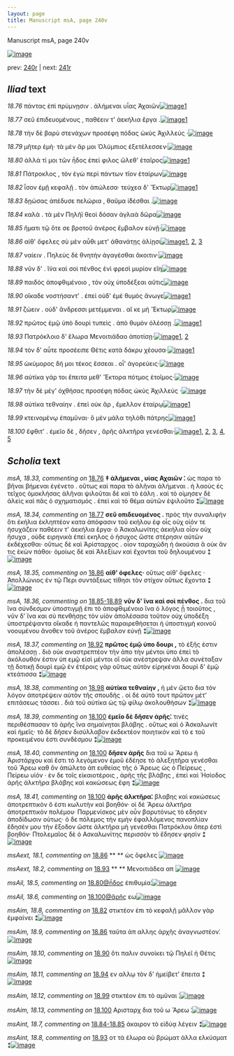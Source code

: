 ```yaml
---
layout: page
title: Manuscript msA, page 240v
---
```


Manuscript msA, page 240v

[![image](http://www.homermultitext.org/iipsrv?OBJ=IIP,1.0&FIF=/project/homer/pyramidal/deepzoom/hmt/vaimg/2017a/VA240VN_0742.tif&WID=100&CVT=JPEG)](http://www.homermultitext.org/ict2/?urn=urn:cite2:hmt:vaimg.2017a:VA240VN_0742)

prev:  [240r](../240r) | next:  [241r](../241r)

## *Iliad* text

*18.76* <a id="18.76"/> πάντας ἐπὶ πρύμνῃσιν . ἀλήμεναι υἷας Ἀχαιῶν[![image](http://www.homermultitext.org/iipsrv?OBJ=IIP,1.0&FIF=/project/homer/pyramidal/deepzoom/hmt/vaimg/2017a/VA240VN_0742.tif&RGN=0.473,0.2209,0.454,0.024&WID=1000&CVT=JPEG)](http://www.homermultitext.org/ict2/?urn=urn:cite2:hmt:vaimg.2017a:VA240VN_0742@0.473,0.2209,0.454,0.024)[1](#msA_18.33)

*18.77* <a id="18.77"/> σεῦ ἐπιδευομένους , παθέειν τ' ἀεκήλια ἔργα .[![image](http://www.homermultitext.org/iipsrv?OBJ=IIP,1.0&FIF=/project/homer/pyramidal/deepzoom/hmt/vaimg/2017a/VA240VN_0742.tif&RGN=0.485,0.2397,0.431,0.0225&WID=1000&CVT=JPEG)](http://www.homermultitext.org/ict2/?urn=urn:cite2:hmt:vaimg.2017a:VA240VN_0742@0.485,0.2397,0.431,0.0225)[1](#msA_18.34)

*18.78* <a id="18.78"/> τὴν δὲ βαρὺ στενάχων προσέφη πόδας ὠκὺς Ἀχιλλεύς ·[![image](http://www.homermultitext.org/iipsrv?OBJ=IIP,1.0&FIF=/project/homer/pyramidal/deepzoom/hmt/vaimg/2017a/VA240VN_0742.tif&RGN=0.485,0.263,0.452,0.021&WID=1000&CVT=JPEG)](http://www.homermultitext.org/ict2/?urn=urn:cite2:hmt:vaimg.2017a:VA240VN_0742@0.485,0.263,0.452,0.021)

*18.79* <a id="18.79"/> μῆτερ ἐμὴ· τὰ μὲν ἄρ μοι Ὀλύμπιος ἐξετέλεσσεν·[![image](http://www.homermultitext.org/iipsrv?OBJ=IIP,1.0&FIF=/project/homer/pyramidal/deepzoom/hmt/vaimg/2017a/VA240VN_0742.tif&RGN=0.477,0.2817,0.456,0.0218&WID=1000&CVT=JPEG)](http://www.homermultitext.org/ict2/?urn=urn:cite2:hmt:vaimg.2017a:VA240VN_0742@0.477,0.2817,0.456,0.0218)

*18.80* <a id="18.80"/> ἀλλὰ τί μοι τῶν ἦδος ἐπεὶ φιλος ὤλεθ' ἑταῖρος[![image](http://www.homermultitext.org/iipsrv?OBJ=IIP,1.0&FIF=/project/homer/pyramidal/deepzoom/hmt/vaimg/2017a/VA240VN_0742.tif&RGN=0.481,0.2983,0.44,0.0255&WID=1000&CVT=JPEG)](http://www.homermultitext.org/ict2/?urn=urn:cite2:hmt:vaimg.2017a:VA240VN_0742@0.481,0.2983,0.44,0.0255)[1](#msAil_18.5)

*18.81* <a id="18.81"/> Πάτροκλος , τὸν ἐγὼ περὶ πάντων τῖον ἑταίρων[![image](http://www.homermultitext.org/iipsrv?OBJ=IIP,1.0&FIF=/project/homer/pyramidal/deepzoom/hmt/vaimg/2017a/VA240VN_0742.tif&RGN=0.485,0.3163,0.463,0.0293&WID=1000&CVT=JPEG)](http://www.homermultitext.org/ict2/?urn=urn:cite2:hmt:vaimg.2017a:VA240VN_0742@0.485,0.3163,0.463,0.0293)

*18.82* <a id="18.82"/> ῗσον ἐμῇ κεφαλῇ . τὸν ἀπώλεσα· τεύχεα δ' Ἕκτωρ[![image](http://www.homermultitext.org/iipsrv?OBJ=IIP,1.0&FIF=/project/homer/pyramidal/deepzoom/hmt/vaimg/2017a/VA240VN_0742.tif&RGN=0.485,0.3381,0.451,0.0255&WID=1000&CVT=JPEG)](http://www.homermultitext.org/ict2/?urn=urn:cite2:hmt:vaimg.2017a:VA240VN_0742@0.485,0.3381,0.451,0.0255)[1](#msAim_18.8)

*18.83* <a id="18.83"/> δῃώσας ἀπέδυσε πελώρια , θαῦμα ἰ̈δέσθαι .[![image](http://www.homermultitext.org/iipsrv?OBJ=IIP,1.0&FIF=/project/homer/pyramidal/deepzoom/hmt/vaimg/2017a/VA240VN_0742.tif&RGN=0.489,0.3569,0.422,0.0255&WID=1000&CVT=JPEG)](http://www.homermultitext.org/ict2/?urn=urn:cite2:hmt:vaimg.2017a:VA240VN_0742@0.489,0.3569,0.422,0.0255)

*18.84* <a id="18.84"/> καλὰ . τὰ μὲν Πηλῆϊ θεοὶ δόσαν ἀγλαὰ δῶρα[![image](http://www.homermultitext.org/iipsrv?OBJ=IIP,1.0&FIF=/project/homer/pyramidal/deepzoom/hmt/vaimg/2017a/VA240VN_0742.tif&RGN=0.49,0.3757,0.413,0.0255&WID=1000&CVT=JPEG)](http://www.homermultitext.org/ict2/?urn=urn:cite2:hmt:vaimg.2017a:VA240VN_0742@0.49,0.3757,0.413,0.0255)

*18.85* <a id="18.85"/> ἤματι τῷ ὅτε σε βροτοῦ ἀνέρος ἔμβαλον εὐνῇ·[![image](http://www.homermultitext.org/iipsrv?OBJ=IIP,1.0&FIF=/project/homer/pyramidal/deepzoom/hmt/vaimg/2017a/VA240VN_0742.tif&RGN=0.487,0.3944,0.44,0.0255&WID=1000&CVT=JPEG)](http://www.homermultitext.org/ict2/?urn=urn:cite2:hmt:vaimg.2017a:VA240VN_0742@0.487,0.3944,0.44,0.0255)

*18.86* <a id="18.86"/> αίθ' ὄφελες σὺ μὲν αὖθι μετ' ἀθανάτῃς ἁλίῃσι[![image](http://www.homermultitext.org/iipsrv?OBJ=IIP,1.0&FIF=/project/homer/pyramidal/deepzoom/hmt/vaimg/2017a/VA240VN_0742.tif&RGN=0.486,0.4102,0.434,0.0255&WID=1000&CVT=JPEG)](http://www.homermultitext.org/ict2/?urn=urn:cite2:hmt:vaimg.2017a:VA240VN_0742@0.486,0.4102,0.434,0.0255)[1](#msAim_18.9), [2](#msA_18.35), [3](#msAext_18.1)

*18.87* <a id="18.87"/> ναίειν . Πηλεὺς δὲ θνητὴν ἀγαγέσθαι ἄκοιτιν·[![image](http://www.homermultitext.org/iipsrv?OBJ=IIP,1.0&FIF=/project/homer/pyramidal/deepzoom/hmt/vaimg/2017a/VA240VN_0742.tif&RGN=0.486,0.4298,0.421,0.0278&WID=1000&CVT=JPEG)](http://www.homermultitext.org/ict2/?urn=urn:cite2:hmt:vaimg.2017a:VA240VN_0742@0.486,0.4298,0.421,0.0278)

*18.88* <a id="18.88"/> νῦν δ' . ἵ̈να καὶ σοὶ πένθος ἐνὶ φρεσὶ μυρίον εἴη[![image](http://www.homermultitext.org/iipsrv?OBJ=IIP,1.0&FIF=/project/homer/pyramidal/deepzoom/hmt/vaimg/2017a/VA240VN_0742.tif&RGN=0.487,0.45,0.433,0.0278&WID=1000&CVT=JPEG)](http://www.homermultitext.org/ict2/?urn=urn:cite2:hmt:vaimg.2017a:VA240VN_0742@0.487,0.45,0.433,0.0278)

*18.89* <a id="18.89"/> παιδὸς ἀποφθιμένοιο , τὸν οὐχ ὑποδέξεαι αῦτις[![image](http://www.homermultitext.org/iipsrv?OBJ=IIP,1.0&FIF=/project/homer/pyramidal/deepzoom/hmt/vaimg/2017a/VA240VN_0742.tif&RGN=0.485,0.4673,0.433,0.0278&WID=1000&CVT=JPEG)](http://www.homermultitext.org/ict2/?urn=urn:cite2:hmt:vaimg.2017a:VA240VN_0742@0.485,0.4673,0.433,0.0278)

*18.90* <a id="18.90"/> οἴκαδε νοστήσαντ' . ἐπεὶ οὐδ' ἐμὲ θυμὸς ἄνωγε[![image](http://www.homermultitext.org/iipsrv?OBJ=IIP,1.0&FIF=/project/homer/pyramidal/deepzoom/hmt/vaimg/2017a/VA240VN_0742.tif&RGN=0.485,0.4861,0.426,0.0278&WID=1000&CVT=JPEG)](http://www.homermultitext.org/ict2/?urn=urn:cite2:hmt:vaimg.2017a:VA240VN_0742@0.485,0.4861,0.426,0.0278)[1](#msAim_18.10)

*18.91* <a id="18.91"/> ζώειν . οὐδ' ἄνδρεσσι μετέμμεναι . αἴ κε μὴ Ἕκτωρ[![image](http://www.homermultitext.org/iipsrv?OBJ=IIP,1.0&FIF=/project/homer/pyramidal/deepzoom/hmt/vaimg/2017a/VA240VN_0742.tif&RGN=0.485,0.5056,0.445,0.0278&WID=1000&CVT=JPEG)](http://www.homermultitext.org/ict2/?urn=urn:cite2:hmt:vaimg.2017a:VA240VN_0742@0.485,0.5056,0.445,0.0278)

*18.92* <a id="18.92"/> πρῶτος ἐμῷ ὑπὸ δουρὶ τυπεὶς . ἀπὸ θυμὸν ὀλέσσῃ .[![image](http://www.homermultitext.org/iipsrv?OBJ=IIP,1.0&FIF=/project/homer/pyramidal/deepzoom/hmt/vaimg/2017a/VA240VN_0742.tif&RGN=0.487,0.5229,0.445,0.0278&WID=1000&CVT=JPEG)](http://www.homermultitext.org/ict2/?urn=urn:cite2:hmt:vaimg.2017a:VA240VN_0742@0.487,0.5229,0.445,0.0278)[1](#msA_18.37)

*18.93* <a id="18.93"/> Πατρόκλοιο δ' ἕλωρα Μενοιτιάδαο ἀποτίσῃ·[![image](http://www.homermultitext.org/iipsrv?OBJ=IIP,1.0&FIF=/project/homer/pyramidal/deepzoom/hmt/vaimg/2017a/VA240VN_0742.tif&RGN=0.489,0.5447,0.425,0.0233&WID=1000&CVT=JPEG)](http://www.homermultitext.org/ict2/?urn=urn:cite2:hmt:vaimg.2017a:VA240VN_0742@0.489,0.5447,0.425,0.0233)[1](#msAint_18.8), [2](#msAext_18.2)

*18.94* <a id="18.94"/> τὸν δ' αὖτε προσέειπε Θέτις κατὰ δάκρυ χέουσα·[![image](http://www.homermultitext.org/iipsrv?OBJ=IIP,1.0&FIF=/project/homer/pyramidal/deepzoom/hmt/vaimg/2017a/VA240VN_0742.tif&RGN=0.486,0.5582,0.448,0.0316&WID=1000&CVT=JPEG)](http://www.homermultitext.org/ict2/?urn=urn:cite2:hmt:vaimg.2017a:VA240VN_0742@0.486,0.5582,0.448,0.0316)[1](#msAim_18.11)

*18.95* <a id="18.95"/> ὠκύμορος δή μοι τέκος ἔσσεαι . οἷ' ἀγορεύεις·[![image](http://www.homermultitext.org/iipsrv?OBJ=IIP,1.0&FIF=/project/homer/pyramidal/deepzoom/hmt/vaimg/2017a/VA240VN_0742.tif&RGN=0.479,0.583,0.436,0.0225&WID=1000&CVT=JPEG)](http://www.homermultitext.org/ict2/?urn=urn:cite2:hmt:vaimg.2017a:VA240VN_0742@0.479,0.583,0.436,0.0225)

*18.96* <a id="18.96"/> αὐτίκα γάρ τοι ἔπειτα μεθ' Ἕκτορα πότμος ἑτοῖμος·[![image](http://www.homermultitext.org/iipsrv?OBJ=IIP,1.0&FIF=/project/homer/pyramidal/deepzoom/hmt/vaimg/2017a/VA240VN_0742.tif&RGN=0.486,0.6018,0.449,0.0225&WID=1000&CVT=JPEG)](http://www.homermultitext.org/ict2/?urn=urn:cite2:hmt:vaimg.2017a:VA240VN_0742@0.486,0.6018,0.449,0.0225)

*18.97* <a id="18.97"/> τὴν δὲ μέγ' ὀχθήσας προσέφη πόδας ὠκὺς Ἀχιλλεύς ·[![image](http://www.homermultitext.org/iipsrv?OBJ=IIP,1.0&FIF=/project/homer/pyramidal/deepzoom/hmt/vaimg/2017a/VA240VN_0742.tif&RGN=0.482,0.6183,0.449,0.0225&WID=1000&CVT=JPEG)](http://www.homermultitext.org/ict2/?urn=urn:cite2:hmt:vaimg.2017a:VA240VN_0742@0.482,0.6183,0.449,0.0225)

*18.98* <a id="18.98"/> αὐτίκα τεθναίην . ἐπεὶ οὐκ ἂρ , ἔμελλον ἑταίρῳ[![image](http://www.homermultitext.org/iipsrv?OBJ=IIP,1.0&FIF=/project/homer/pyramidal/deepzoom/hmt/vaimg/2017a/VA240VN_0742.tif&RGN=0.482,0.6364,0.42,0.0225&WID=1000&CVT=JPEG)](http://www.homermultitext.org/ict2/?urn=urn:cite2:hmt:vaimg.2017a:VA240VN_0742@0.482,0.6364,0.42,0.0225)[1](#msA_18.38)

*18.99* <a id="18.99"/> κτεινομένῳ ἐπαμῦναι· ὃ μὲν μάλα τηλόθι πάτρης[![image](http://www.homermultitext.org/iipsrv?OBJ=IIP,1.0&FIF=/project/homer/pyramidal/deepzoom/hmt/vaimg/2017a/VA240VN_0742.tif&RGN=0.489,0.6574,0.436,0.0225&WID=1000&CVT=JPEG)](http://www.homermultitext.org/ict2/?urn=urn:cite2:hmt:vaimg.2017a:VA240VN_0742@0.489,0.6574,0.436,0.0225)[1](#msAim_18.12)

*18.100* <a id="18.100"/> ἔφθιτ' . ἐμεῖο δὲ , δῆσεν , ἄρῆς ἀλκτῆρα γενέσθαι·[![image](http://www.homermultitext.org/iipsrv?OBJ=IIP,1.0&FIF=/project/homer/pyramidal/deepzoom/hmt/vaimg/2017a/VA240VN_0742.tif&RGN=0.48,0.6717,0.434,0.0331&WID=1000&CVT=JPEG)](http://www.homermultitext.org/ict2/?urn=urn:cite2:hmt:vaimg.2017a:VA240VN_0742@0.48,0.6717,0.434,0.0331)[1](#msA_18.39), [2](#msAil_18.6), [3](#msAim_18.13), [4](#msA_18.40), [5](#msA_18.41)

## *Scholia* text

*msA, 18.33, commenting on* [18.76](#18.76)  <a id="msA_18.33"/> **‡ ἀλήμεναι , υἱας Αχαιῶν ⁚** ὡς παρα τὸ βῆναι βήμεναι ἐγένετο . οὕτως καὶ παρα τὸ ἀλῆναι ἀλήμεναι . ἠ λαοὺς ἐς τεῖχος ὁμοκλήσας ἀλῆναι ψιλοῦται δὲ καὶ τὸ ἐάλη . καὶ τὸ οίμησεν δὲ ἀλεὶς καὶ πᾶς ὁ σχηματισμός . ἐπεὶ καὶ τὸ θέμα αὐτῶν ἐψιλοῦτο ⁑[![image](http://www.homermultitext.org/iipsrv?OBJ=IIP,1.0&FIF=/project/homer/pyramidal/deepzoom/hmt/vaimg/2017a/VA240VN_0742.tif&RGN=0.236,0.1157,0.668,0.0278&WID=1000&CVT=JPEG)](http://www.homermultitext.org/ict2/?urn=urn:cite2:hmt:vaimg.2017a:VA240VN_0742@0.236,0.1157,0.668,0.0278)

*msA, 18.34, commenting on* [18.77](#18.77)  <a id="msA_18.34"/> **σεῦ οπιδευομένος .** πρὸς τὴν συναλιφήν ὅτι ἐκήλια ἐκληπτέον κατα ἀπόφασιν τοῦ εκήλου ἐφ οἷς οὐχ οἰόν τε ἡσυχάζειν παθέειν τ' ἀεκήλια ἔργα· ὁ Ἀσκαλωνίτης ἀεκήλια οἶον οὐχ ἥσυχα , οὐδε ειρηνικὰ ἐπεὶ εκηλος ὁ ήσυχος ὥστε στέρησιν αὐτῶν ἐκδέχεσθαι· οὕτως δὲ καὶ Ἀρίσταρχος . οἷον ταραχώδη ἡ ἀκούσια ἃ οὐκ ἄν τις ἑκὼν πάθοι· ὁμοίως δὲ καὶ Ἀλεξίων καὶ ἔχονται τοῦ δηλουμένου ⁑[![image](http://www.homermultitext.org/iipsrv?OBJ=IIP,1.0&FIF=/project/homer/pyramidal/deepzoom/hmt/vaimg/2017a/VA240VN_0742.tif&RGN=0.253,0.139,0.668,0.0398&WID=1000&CVT=JPEG)](http://www.homermultitext.org/ict2/?urn=urn:cite2:hmt:vaimg.2017a:VA240VN_0742@0.253,0.139,0.668,0.0398)

*msA, 18.35, commenting on* [18.86](#18.86)  <a id="msA_18.35"/> **αίθ' όφελες·** οὕτως αίθ' ὄφελες · Ἀπολλώνιος ἐν τῷ Περι συντάξεως τίθησι τὸν στίχον οὕτως ἔχοντα ⁑[![image](http://www.homermultitext.org/iipsrv?OBJ=IIP,1.0&FIF=/project/homer/pyramidal/deepzoom/hmt/vaimg/2017a/VA240VN_0742.tif&RGN=0.239,0.4132,0.201,0.0473&WID=1000&CVT=JPEG)](http://www.homermultitext.org/ict2/?urn=urn:cite2:hmt:vaimg.2017a:VA240VN_0742@0.239,0.4132,0.201,0.0473)

*msA, 18.36, commenting on* [18.85-18.89](#18.85-18.89)  <a id="msA_18.36"/> **νῦν δ' ἵνα καὶ σοὶ πένθος .** δια τοῦ ἵνα σύνδεσμον ὑποστιγμῇ ἐπι τὸ ἀποφθιμένοιο ἵνα ὁ λόγος ᾖ τοιοῦτος , νῦν δ' ἵνα και σὺ πενθήσῃς τὸν υἱὸν ἀπολέσασα τοῦτον οὐχ ὑποδέξη ὑποστρέψαντα οἴκαδε ἠ παντελῶς παραιρεθήσεται ἡ ὑποστιγμὴ κοινοῦ νοουμένου ἄνοθεν τοῦ ἀνέρος ἔμβαλον εὐνῇ ⁑[![image](http://www.homermultitext.org/iipsrv?OBJ=IIP,1.0&FIF=/project/homer/pyramidal/deepzoom/hmt/vaimg/2017a/VA240VN_0742.tif&RGN=0.237,0.453,0.214,0.0902&WID=1000&CVT=JPEG)](http://www.homermultitext.org/ict2/?urn=urn:cite2:hmt:vaimg.2017a:VA240VN_0742@0.237,0.453,0.214,0.0902)

*msA, 18.37, commenting on* [18.92](#18.92)  <a id="msA_18.37"/> **πρῶτος ἐμῷ ὑπο δουρι ,** τὸ ἑξῆς ἐστιν ἀπολέσσῃ . διὸ οὐκ αναστρεπτέον τὴν ἀπο τὴν μέντοι ὑπο ἐπεὶ τὸ ἀκόλουθόν ἐστιν ὑπ εμῷ εἰσὶ μέντοι οἳ οὐκ ανέστρεψαν ἀλλα συνέταξαν τῇ δοτικῇ δουρὶ εμῷ ἐν ἑτέροις γὰρ οὕτως αὐτὸν εἰρηκέναι δουρὶ δ' ἐμῷ κτεάτισσα ⁑[![image](http://www.homermultitext.org/iipsrv?OBJ=IIP,1.0&FIF=/project/homer/pyramidal/deepzoom/hmt/vaimg/2017a/VA240VN_0742.tif&RGN=0.236,0.5417,0.214,0.0954&WID=1000&CVT=JPEG)](http://www.homermultitext.org/ict2/?urn=urn:cite2:hmt:vaimg.2017a:VA240VN_0742@0.236,0.5417,0.214,0.0954)

*msA, 18.38, commenting on* [18.98](#18.98)  <a id="msA_18.38"/> **αὐτίκα τεθναίην ,** ἡ μὲν ᾤετο δια τὸν λόγον ἀποτρέψειν αὐτὸν τῆς σπουδῆς . οἱ δὲ αὐτὸ τουτ πρῶτον μέτ' επιτάσεως τάσσει . διὰ τοῦ αὐτίκα ὡς τῷ φίλῳ ἀκολουθήσων ⁑[![image](http://www.homermultitext.org/iipsrv?OBJ=IIP,1.0&FIF=/project/homer/pyramidal/deepzoom/hmt/vaimg/2017a/VA240VN_0742.tif&RGN=0.237,0.6326,0.199,0.0646&WID=1000&CVT=JPEG)](http://www.homermultitext.org/ict2/?urn=urn:cite2:hmt:vaimg.2017a:VA240VN_0742@0.237,0.6326,0.199,0.0646)

*msA, 18.39, commenting on* [18.100](#18.100)  <a id="msA_18.39"/> **ἐμεῖο δὲ δῆσεν ἀρῆς⁚** τινὲς περιθέσπασαν τὸ ἀρῆς ἵνα σημαίνηται βλάβης . οὕτως καὶ ὁ Ἀσκαλωνίτ καὶ ἡμεῖς· τὸ δὲ δῆσεν δισύλλαβον ἐκδεκτέον ποιητικόν καὶ τὸ ε τοῦ προκειμένου ἐστι συνδέσμου ⁑[![image](http://www.homermultitext.org/iipsrv?OBJ=IIP,1.0&FIF=/project/homer/pyramidal/deepzoom/hmt/vaimg/2017a/VA240VN_0742.tif&RGN=0.245,0.692,0.62,0.0421&WID=1000&CVT=JPEG)](http://www.homermultitext.org/ict2/?urn=urn:cite2:hmt:vaimg.2017a:VA240VN_0742@0.245,0.692,0.62,0.0421)

*msA, 18.40, commenting on* [18.100](#18.100)  <a id="msA_18.40"/> **δῆσεν ἀρῆς** δια τοῦ ω Ἄρεω ἡ Ἀριστάρχου καὶ ἔστι τὸ λεγόμενον ἐμοῦ ἐδέησε τὸ ἀλεξητῆρα γενέσθαι τοῦ Ἄρεω καθ ὃν ἀπώλετο ἀπ ευθείας τῆς ὁ Ἄρεως ὡς ὁ Πείρεως , Πείρεω υἱόν · ἐν δε τοῖς εἰκαιοτέροις , ἀρῆς τῆς βλάβης , ἐπεὶ καὶ Ἡσίοδος ἀρῆς ἀλκτῆρα βλάβης καὶ κακώσεως ἔφη ⁑[![image](http://www.homermultitext.org/iipsrv?OBJ=IIP,1.0&FIF=/project/homer/pyramidal/deepzoom/hmt/vaimg/2017a/VA240VN_0742.tif&RGN=0.242,0.7273,0.675,0.0428&WID=1000&CVT=JPEG)](http://www.homermultitext.org/ict2/?urn=urn:cite2:hmt:vaimg.2017a:VA240VN_0742@0.242,0.7273,0.675,0.0428)

*msA, 18.41, commenting on* [18.100](#18.100)  <a id="msA_18.41"/> **ἀρῆς ἀλκτῆρα⁚** βλαβης καὶ κακώσεως ἀποτρεπτικὸν ὅ ἐστι κωλυτὴν καὶ βοηθόν· οἱ δὲ Ἄρεω ἀλκτῆρα ἀποτρεπτικὸν πολέμου· Παρμενίσκος μὲν οὖν βαρυτόνως τὸ εδησεν ἀποδίδωσιν οὑτως· ὁ δε πόλεμος τὴν εμὴν ἐφαλλόμενος πανοπλίαν ἔδησέν μου τὴν ἔξοδον ὥστε ἀλκτῆρα μὴ γενέσθαι Πατρόκλου ὅπερ ἐστὶ βοηθόν· Πτολεμαῖος δὲ ὁ Ασκαλωνίτης περισσὸν τὸ ἔδησεν φησίν ⁑[![image](http://www.homermultitext.org/iipsrv?OBJ=IIP,1.0&FIF=/project/homer/pyramidal/deepzoom/hmt/vaimg/2017a/VA240VN_0742.tif&RGN=0.25,0.7513,0.663,0.0571&WID=1000&CVT=JPEG)](http://www.homermultitext.org/ict2/?urn=urn:cite2:hmt:vaimg.2017a:VA240VN_0742@0.25,0.7513,0.663,0.0571)

*msAext, 18.1, commenting on* [18.86](#18.86)  <a id="msAext_18.1"/> **					 				** 					 ὡς ὄφελες 				[![image](http://www.homermultitext.org/iipsrv?OBJ=IIP,1.0&FIF=/project/homer/pyramidal/deepzoom/hmt/vaimg/2017a/VA240VN_0742.tif&RGN=0.154,0.414,0.063,0.0225&WID=1000&CVT=JPEG)](http://www.homermultitext.org/ict2/?urn=urn:cite2:hmt:vaimg.2017a:VA240VN_0742@0.154,0.414,0.063,0.0225)

*msAext, 18.2, commenting on* [18.93](#18.93)  <a id="msAext_18.2"/> **					 				** 					 Μενοιτιάδεα απ 				[![image](http://www.homermultitext.org/iipsrv?OBJ=IIP,1.0&FIF=/project/homer/pyramidal/deepzoom/hmt/vaimg/2017a/VA240VN_0742.tif&RGN=0.15,0.5455,0.081,0.0233&WID=1000&CVT=JPEG)](http://www.homermultitext.org/ict2/?urn=urn:cite2:hmt:vaimg.2017a:VA240VN_0742@0.15,0.5455,0.081,0.0233)

*msAil, 18.5, commenting on* [18.80@ἦδος](#18.80@ἦδος)  <a id="msAil_18.5"/> ἐπιθυμία⁚[![image](http://www.homermultitext.org/iipsrv?OBJ=IIP,1.0&FIF=/project/homer/pyramidal/deepzoom/hmt/vaimg/2017a/VA240VN_0742.tif&RGN=0.671,0.2975,0.048,0.0113&WID=1000&CVT=JPEG)](http://www.homermultitext.org/ict2/?urn=urn:cite2:hmt:vaimg.2017a:VA240VN_0742@0.671,0.2975,0.048,0.0113)

*msAil, 18.6, commenting on* [18.100@ἄρῆς](#18.100@ἄρῆς)  <a id="msAil_18.6"/> εω[![image](http://www.homermultitext.org/iipsrv?OBJ=IIP,1.0&FIF=/project/homer/pyramidal/deepzoom/hmt/vaimg/2017a/VA240VN_0742.tif&RGN=0.728,0.6724,0.018,0.0068&WID=1000&CVT=JPEG)](http://www.homermultitext.org/ict2/?urn=urn:cite2:hmt:vaimg.2017a:VA240VN_0742@0.728,0.6724,0.018,0.0068)

*msAim, 18.8, commenting on* [18.82](#18.82)  <a id="msAim_18.8"/> στικτέον ἐπι τὸ κεφαλῇ μᾶλλον γὰρ ἐμφαίνει ⁑[![image](http://www.homermultitext.org/iipsrv?OBJ=IIP,1.0&FIF=/project/homer/pyramidal/deepzoom/hmt/vaimg/2017a/VA240VN_0742.tif&RGN=0.428,0.3426,0.066,0.0518&WID=1000&CVT=JPEG)](http://www.homermultitext.org/ict2/?urn=urn:cite2:hmt:vaimg.2017a:VA240VN_0742@0.428,0.3426,0.066,0.0518)

*msAim, 18.9, commenting on* [18.86](#18.86)  <a id="msAim_18.9"/> ταῦτα ἀπ αλλης ἀρχῆς ἀναγνωστέον⁚[![image](http://www.homermultitext.org/iipsrv?OBJ=IIP,1.0&FIF=/project/homer/pyramidal/deepzoom/hmt/vaimg/2017a/VA240VN_0742.tif&RGN=0.433,0.4147,0.057,0.0368&WID=1000&CVT=JPEG)](http://www.homermultitext.org/ict2/?urn=urn:cite2:hmt:vaimg.2017a:VA240VN_0742@0.433,0.4147,0.057,0.0368)

*msAim, 18.10, commenting on* [18.90](#18.90)  <a id="msAim_18.10"/> ὅτι παλιν συνοίκει τῷ Πηλεῖ ἡ Θέτις[![image](http://www.homermultitext.org/iipsrv?OBJ=IIP,1.0&FIF=/project/homer/pyramidal/deepzoom/hmt/vaimg/2017a/VA240VN_0742.tif&RGN=0.444,0.4929,0.044,0.0406&WID=1000&CVT=JPEG)](http://www.homermultitext.org/ict2/?urn=urn:cite2:hmt:vaimg.2017a:VA240VN_0742@0.444,0.4929,0.044,0.0406)

*msAim, 18.11, commenting on* [18.94](#18.94)  <a id="msAim_18.11"/> εν αλλῳ τὸν δ' ἠμείβετ' ἔπειτα ⁑[![image](http://www.homermultitext.org/iipsrv?OBJ=IIP,1.0&FIF=/project/homer/pyramidal/deepzoom/hmt/vaimg/2017a/VA240VN_0742.tif&RGN=0.436,0.568,0.056,0.0398&WID=1000&CVT=JPEG)](http://www.homermultitext.org/ict2/?urn=urn:cite2:hmt:vaimg.2017a:VA240VN_0742@0.436,0.568,0.056,0.0398)

*msAim, 18.12, commenting on* [18.99](#18.99)  <a id="msAim_18.12"/> στικτέον ἐπι τὸ αμῦναι ⁚[![image](http://www.homermultitext.org/iipsrv?OBJ=IIP,1.0&FIF=/project/homer/pyramidal/deepzoom/hmt/vaimg/2017a/VA240VN_0742.tif&RGN=0.448,0.6551,0.113,0.0105&WID=1000&CVT=JPEG)](http://www.homermultitext.org/ict2/?urn=urn:cite2:hmt:vaimg.2017a:VA240VN_0742@0.448,0.6551,0.113,0.0105)

*msAim, 18.13, commenting on* [18.100](#18.100)  <a id="msAim_18.13"/> Αρισταρχ δια τοῦ ω Ἄρεω ⁚[![image](http://www.homermultitext.org/iipsrv?OBJ=IIP,1.0&FIF=/project/homer/pyramidal/deepzoom/hmt/vaimg/2017a/VA240VN_0742.tif&RGN=0.439,0.6814,0.049,0.0218&WID=1000&CVT=JPEG)](http://www.homermultitext.org/ict2/?urn=urn:cite2:hmt:vaimg.2017a:VA240VN_0742@0.439,0.6814,0.049,0.0218)

*msAint, 18.7, commenting on* [18.84-18.85](#18.84-18.85)  <a id="msAint_18.7"/> άκαιρον τὸ εἰδύᾳ λέγειν ⁑[![image](http://www.homermultitext.org/iipsrv?OBJ=IIP,1.0&FIF=/project/homer/pyramidal/deepzoom/hmt/vaimg/2017a/VA240VN_0742.tif&RGN=0.896,0.3734,0.051,0.0255&WID=1000&CVT=JPEG)](http://www.homermultitext.org/ict2/?urn=urn:cite2:hmt:vaimg.2017a:VA240VN_0742@0.896,0.3734,0.051,0.0255)

*msAint, 18.8, commenting on* [18.93](#18.93)  <a id="msAint_18.8"/> οτ τὰ έλωρα οὐ βρώματ ἀλλα ελκύσματ ⁑[![image](http://www.homermultitext.org/iipsrv?OBJ=IIP,1.0&FIF=/project/homer/pyramidal/deepzoom/hmt/vaimg/2017a/VA240VN_0742.tif&RGN=0.906,0.5357,0.037,0.0368&WID=1000&CVT=JPEG)](http://www.homermultitext.org/ict2/?urn=urn:cite2:hmt:vaimg.2017a:VA240VN_0742@0.906,0.5357,0.037,0.0368)